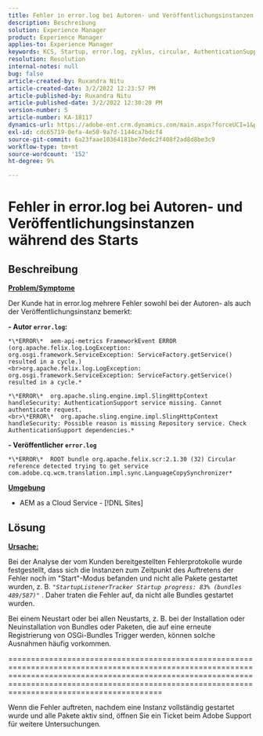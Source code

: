 ```yaml
---
title: Fehler in error.log bei Autoren- und Veröffentlichungsinstanzen während des Starts
description: Beschreibung
solution: Experience Manager
product: Experience Manager
applies-to: Experience Manager
keywords: KCS, Startup, error.log, zyklus, circular, AuthenticationSupport
resolution: Resolution
internal-notes: null
bug: false
article-created-by: Ruxandra Nitu
article-created-date: 3/2/2022 12:23:57 PM
article-published-by: Ruxandra Nitu
article-published-date: 3/2/2022 12:30:20 PM
version-number: 5
article-number: KA-18117
dynamics-url: https://adobe-ent.crm.dynamics.com/main.aspx?forceUCI=1&pagetype=entityrecord&etn=knowledgearticle&id=40187aa0-239a-ec11-b400-00224805ad55
exl-id: cdc65719-0efa-4e50-9a7d-1144ca7bdcf4
source-git-commit: 6a23faae10364181be7dedc2f408f2ad8d8be3c9
workflow-type: tm+mt
source-wordcount: '152'
ht-degree: 9%

---
```


# Fehler in error.log bei Autoren- und Veröffentlichungsinstanzen während des Starts

## Beschreibung


<u><b>Problem/Symptome</b></u>

Der Kunde hat in error.log mehrere Fehler sowohl bei der Autoren- als auch der Veröffentlichungsinstanz bemerkt:

<b>- Autor `error.log`:</b>

```
*\*ERROR\*  aem-api-metrics FrameworkEvent ERROR (org.apache.felix.log.LogException: org.osgi.framework.ServiceException: ServiceFactory.getService() resulted in a cycle.)
<br>org.apache.felix.log.LogException: org.osgi.framework.ServiceException: ServiceFactory.getService() resulted in a cycle.*
```


```
*\*ERROR\*  org.apache.sling.engine.impl.SlingHttpContext handleSecurity: AuthenticationSupport service missing. Cannot authenticate request.
<br>\*ERROR\*  org.apache.sling.engine.impl.SlingHttpContext handleSecurity: Possible reason is missing Repository service. Check AuthenticationSupport dependencies.*
```


<b>- Veröffentlicher `error.log`</b>

```
*\*ERROR\*  ROOT bundle org.apache.felix.scr:2.1.30 (32) Circular reference detected trying to get service com.adobe.cq.wcm.translation.impl.sync.LanguageCopySynchronizer*
```


<u><b>Umgebung</b></u>

- AEM as a Cloud Service - [!DNL Sites]



## Lösung


<u><b>Ursache:</b></u>

Bei der Analyse der vom Kunden bereitgestellten Fehlerprotokolle wurde festgestellt, dass sich die Instanzen zum Zeitpunkt des Auftretens der Fehler noch im &quot;Start&quot;-Modus befanden und nicht alle Pakete gestartet wurden, z. B. *`"StartupListenerTracker Startup progress: 83% (bundles 489/587)"`* . Daher traten die Fehler auf, da nicht alle Bundles gestartet wurden.

Bei einem Neustart oder bei allen Neustarts, z. B. bei der Installation oder Neuinstallation von Bundles oder Paketen, die auf eine erneute Registrierung von OSGi-Bundles Trigger werden, können solche Ausnahmen häufig vorkommen.



==========================================================================================================================================================================================================================================================

Wenn die Fehler auftreten, nachdem eine Instanz vollständig gestartet wurde und alle Pakete aktiv sind, öffnen Sie ein Ticket beim Adobe Support für weitere Untersuchungen.
